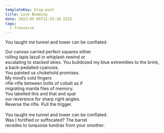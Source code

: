 ```yaml
---
templateKey: blog-post
title: Love Beaming
date: 2023-05-05T11:25:10.531Z
tags:
  - freeverse
---
```

Y﻿ou taught me tunnel and tower can be conflated.

O﻿ur canvas carried perfect squares either\
r﻿olling lapis lazuli in whiplash rewind or\
e﻿scalating to stacked skies. You bulldozed my blue extremities to the brink,\
a﻿ back-pedalled cyanosis. \
Y﻿ou painted us chokehold promises.\
M﻿y mind’s cold fingers\
r﻿ifle-rifle between bolts of cobalt as if\
m﻿igrating manila files of memory.\
Y﻿ou labelled this and that and spat\
o﻿ur reverence for sharp right angles. \
R﻿everse the rifle. Pull the trigger.\
\
Y﻿ou taught me tunnel and tower can be conflated.\
W﻿as I fortified or suffocated? The barrel\
r﻿ecedes to turquoise tundras from your smother.